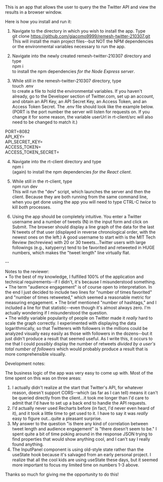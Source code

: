 This is an app that allows the user to query the the Twitter API and view the results in a browser window.

Here is how you install and run it:  

1. Navigate to the directory in which you wish to install the app. Type  
git clone https://github.com/giacomo9999/remesh-twitter-210307.git  
This will install the main project files--but NOT the NPM dependencies or the environmental variables necessary to run the app.

2. Navigate into the newly created remesh-twitter-210307 directory and type  
npm i  
to install the npm dependencies *for the Node Express server*.

3. While still in the remesh-twitter-210307 directory, type  
touch .env  
to create a file to hold the environmental variables. If you haven't already, go to the Developer section of Twitter.com, set up an account, and obtain an API Key, an API Secret Key, an Access Token, and an Access Token Secret. The .env file should look like the example below. (PORT is the port number the server will listen for requests on. If you change it for some reason, the variable userUrl in rt-client/src will also need to be changed to match it.)

PORT=8082  
API_KEY=<Your API Key>  
API_SECRET_KEY=<Your API Secret Key>  
ACCESS_TOKEN=<Your Access Token>  
ACCESS_TOKEN_SECRET=<Your Access Token Secret>  

4. Navigate into the rt-client directory and type   
npm i    
(again) to install the npm dependencies *for the React client*.  

5. While still in the rt-client, type  
npm run dev  
This will run the "dev" script, which launches the server and then the client. Because they are both running from the same command line, when you get done using the app you will need to type CTRL-C *twice* to kill *both* processes.

6. Using the app should be completely intuitive.  You enter a Twitter username and a number of tweets (N) in the input form and click on Submit. The browser should display a line graph of the data for the last N tweets of that user (displayed in reverse chronological order, with the newest ones on the left.) A good username to start with is the MIT Tech Review (techreview) with 20 or 30 tweets...Twitter users with large followings (e.g., katyperry) tend to be favorited and retweeted in HUGE numbers, which makes the "tweet length" line virtually flat.

--

Notes to the reviewer:    
• To the best of my knowledge, I fulfilled 100% of the application and technical requirements--if I didn't, it's because I misunderstood something.      
• The term "audience engagement" is of course open to interpretation. In the end I just decided to include two lines for "number of times favorited" and "number of times retweeted," which seemed a reasonable metric for measuring engagement.
• The brief mentioned "number of hashtags," and I included a line for that statistic--even though it's almost always zero. I'm actually wondering if I misunderstood the question.  
• The wildly variable popularity of people on Twitter made it *really* hard to scale the graph correctly. I experimented with displaying the data logarithmically, so that Twitterers with followers in the millions could be analyzed visually easy easily as those with followers in the dozens--but it just didn't produce a result that seemed useful.  As I write this, it occurs to me that I could possibly display the number of retweets *divided by a user's total number of followers* which would probably produce a result that is more comprehensible visually.

Development notes:  

The business logic of the app was very easy to come up with. Most of the time spent on this was on three areas:  
1. I actually didn't realize at the start that Twitter's API, for whatever reason, doesn't support CORS--which (as far as I can tell) means it can't be queried directly from the client...it took me longer than I'd care to admit that I'd have to set up a back end to handle the API requests.  
2. I'd actually never used Recharts before (in fact, I'd never even heard of it), and it took a little time to get used to it.  I have to say it was *really* easy to figure out...quite a pleasant surprise.  
3. My answer to the question "is there any kind of correlation between tweet length and audience engagement" is "there doesn't seem to be." I spent quite a bit of time poking around in the response JSON trying to find properties that would show anything cool, and I can't say I really found anything.
4. The InputPanel component is using old-style state rather than the useState hook because it's salvaged from an early personal project. I realize that all the cool kids are using useState these days, but it seemed more important to focus my limited time on numbers 1-3 above.  

Thanks so much for giving me the opportunity to do this!  


